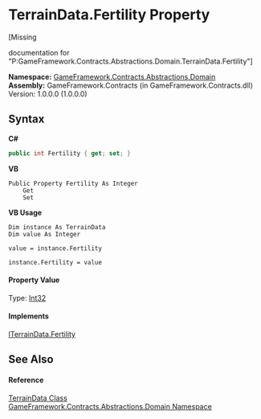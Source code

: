 # TerrainData.Fertility Property 
 

\[Missing <summary> documentation for "P:GameFramework.Contracts.Abstractions.Domain.TerrainData.Fertility"\]

**Namespace:**&nbsp;<a href="cbea2cac-4b61-7f85-9e15-c3347ab319fc">GameFramework.Contracts.Abstractions.Domain</a><br />**Assembly:**&nbsp;GameFramework.Contracts (in GameFramework.Contracts.dll) Version: 1.0.0.0 (1.0.0.0)

## Syntax

**C#**<br />
``` C#
public int Fertility { get; set; }
```

**VB**<br />
``` VB
Public Property Fertility As Integer
	Get
	Set
```

**VB Usage**<br />
``` VB Usage
Dim instance As TerrainData
Dim value As Integer

value = instance.Fertility

instance.Fertility = value
```


#### Property Value
Type: <a href="http://msdn2.microsoft.com/en-us/library/td2s409d" target="_blank">Int32</a>

#### Implements
<a href="9222282b-e059-0f8e-ea32-cf31d2931fd8">ITerrainData.Fertility</a><br />

## See Also


#### Reference
<a href="0fdaa37e-ba26-4e5f-3211-ffc17adcac50">TerrainData Class</a><br /><a href="cbea2cac-4b61-7f85-9e15-c3347ab319fc">GameFramework.Contracts.Abstractions.Domain Namespace</a><br />